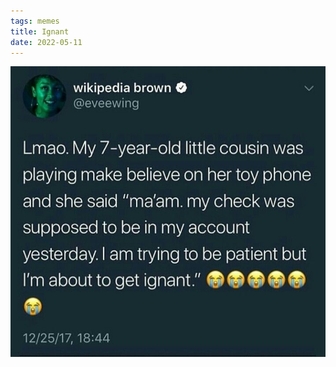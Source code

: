 ```yaml
---
tags: memes
title: Ignant
date: 2022-05-11
---
```




![teller.jpeg](https://raw.githubusercontent.com/muneer78/muneer78.github.io/master/images/teller.jpeg)
        